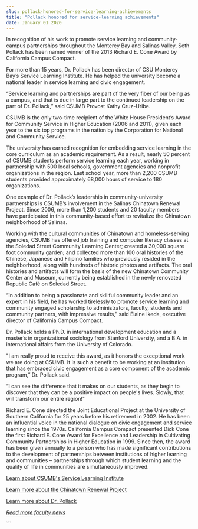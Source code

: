 ```yaml
---
slug: pollack-honored-for-service-learning-achievements
title: "Pollack honored for service-learning achievements"
date: January 01 2020
---
```


 
<p>
  In recognition of his work to promote service learning and community-campus
  partnerships throughout the Monterey Bay and Salinas Valley, Seth Pollack has
  been named winner of the 2013 Richard E. Cone Award by California Campus
  Compact.
</p>
<p>
  For more than 15 years, Dr. Pollack has been director of CSU Monterey Bay’s
  Service Learning Institute. He has helped the university become a national
  leader in service learning and civic engagement.
</p>
<p>
  “Service learning and partnerships are part of the very fiber of our being as
  a campus, and that is due in large part to the continued leadership on the
  part of Dr. Pollack,” said CSUMB Provost Kathy Cruz-Uribe.
</p>
<p>
  CSUMB is the only two-time recipient of the White House President’s Award for
  Community Service in Higher Education (2006 and 2011), given each year to the
  six top programs in the nation by the Corporation for National and Community
  Service.
</p>
<p>
  The university has earned recognition for embedding service learning in the
  core curriculum as an academic requirement. As a result, nearly 50 percent of
  CSUMB students perform service learning each year, working in partnership with
  500 local schools, government agencies and nonprofit organizations in the
  region. Last school year, more than 2,200 CSUMB students provided
  approximately 68,000 hours of service to 180 organizations.
</p>
<p>
  One example of Dr. Pollack’s leadership in community-university partnerships
  is CSUMB’s involvement in the Salinas Chinatown Renewal Project. Since 2006,
  more than 1,200 students and 20 faculty members have participated in this
  community-based effort to revitalize the Chinatown neighborhood of Salinas.
</p>
<p>
  Working with the cultural communities of Chinatown and homeless-serving
  agencies, CSUMB has offered job training and computer literacy classes at the
  Soledad Street Community Learning Center; created a 30,000 square foot
  community garden; and collected more than 100 oral histories of the Chinese,
  Japanese and Filipino families who previously resided in the neighborhood,
  along with hundreds of historic photos and artifacts. The oral histories and
  artifacts will form the basis of the new Chinatown Community Center and
  Museum, currently being established in the newly renovated Republic Café on
  Soledad Street.
</p>
<p>
  “In addition to being a passionate and skillful community leader and an expert
  in his field, he has worked tirelessly to promote service learning and
  community engaged scholarship to administrators, faculty, students and
  community partners, with impressive results,” said Elaine Ikeda, executive
  director of California Campus Compact.
</p>
<p>
  Dr. Pollack holds a Ph.D. in international development education and a
  master’s in organizational sociology from Stanford University, and a B.A. in
  international affairs from the University of Colorado.
</p>
<p>
  "I am really proud to receive this award, as it honors the exceptional work we
  are doing at CSUMB. It is such a benefit to be working at an institution that
  has embraced civic engagement as a core component of the academic program,”
  Dr. Pollack said.
</p>
<p>
  “I can see the difference that it makes on our students, as they begin to
  discover that they can be a positive impact on people's lives. Slowly, that
  will transform our entire region!"
</p>
<p>
  Richard E. Cone directed the Joint Educational Project at the University of
  Southern California for 25 years before his retirement in 2002. He has been an
  influential voice in the national dialogue on civic engagement and service
  learning since the 1970s. California Campus Compact presented Dick Cone the
  first Richard E. Cone Award for Excellence and Leadership in Cultivating
  Community Partnerships in Higher Education in 1999. Since then, the award has
  been given annually to a person who has made significant contributions to the
  development of partnerships between institutions of higher learning and
  communities – partnerships through which student learning and the quality of
  life in communities are simultaneously improved.
</p>
<p>
  <a href="https://service.csumb.edu/"
    >Learn about CSUMB's Service Learning Institute</a
  >
</p>
<p>
  <a href="https://service.csumb.edu/chinatown-renewal-project"
    >Learn more about the Chinatown Renewal Project</a
  >
</p>
<p>
  <a href="https://success.csumb.edu/seth-pollack"
    >Learn more about Dr. Pollack</a
  >
</p>
<p>
  <a href="https://news.csumb.edu/news/2012/nov/25/faculty-highlights"
    ><em>Read more faculty news</em></a
  >
</p>
```
